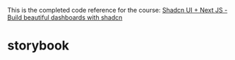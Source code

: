 This is the completed code reference for the course:
[Shadcn UI + Next JS - Build beautiful dashboards with shadcn](https://www.udemy.com/course/shadcn-ui/?referralCode=9BD15934CF78810643AB)

# storybook